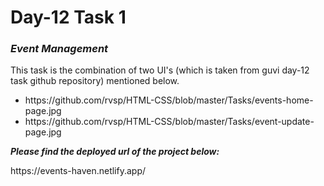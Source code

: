<h1>Day-12 Task 1 </h1>
<h3><b><i>Event Management</i></b></h3>

<p>This task is the combination of two UI's (which is taken from guvi day-12 task github repository) mentioned below.</p>
<ul> 
  <li>https://github.com/rvsp/HTML-CSS/blob/master/Tasks/events-home-page.jpg</li>
   <li>https://github.com/rvsp/HTML-CSS/blob/master/Tasks/event-update-page.jpg</li>
</ul>

<p><b><i>Please find the deployed url of the project below:</i></b></p>
https://events-haven.netlify.app/
